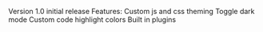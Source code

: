Version 1.0 initial release
Features:
Custom js and css theming
Toggle dark mode
Custom code highlight colors
Built in plugins
